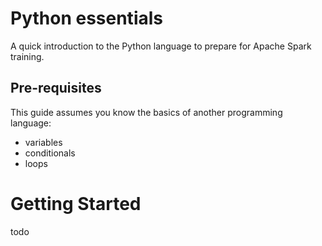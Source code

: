 # Python essentials

A quick introduction to the Python language to prepare for Apache Spark training.

## Pre-requisites

This guide assumes you know the basics of another programming language:

- variables
- conditionals
- loops

# Getting Started

todo
